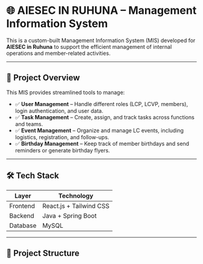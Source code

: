 # 🌐 AIESEC IN RUHUNA – Management Information System

This is a custom-built Management Information System (MIS) developed for **AIESEC in Ruhuna** to support the efficient management of internal operations and member-related activities.

---

## 🚀 Project Overview

This MIS provides streamlined tools to manage:
- ✅ **User Management** – Handle different roles (LCP, LCVP, members), login authentication, and user data.
- ✅ **Task Management** – Create, assign, and track tasks across functions and teams.
- ✅ **Event Management** – Organize and manage LC events, including logistics, registration, and follow-ups.
- ✅ **Birthday Management** – Keep track of member birthdays and send reminders or generate birthday flyers.

---

## 🛠️ Tech Stack

| Layer       | Technology              |
|-------------|--------------------------|
| Frontend    | React.js + Tailwind CSS  |
| Backend     | Java + Spring Boot       |
| Database    | MySQL                    |

---

## 📁 Project Structure

